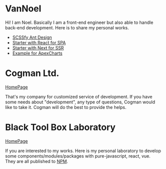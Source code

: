 # VanNoel

Hi! I am Noel. Basically I am a front-end engineer but also able to handle back-end development. Here is to share my personal works.

- [SCSSfy Ant Design](https://github.com/vannoel/scssfy-ant-design)
- [Starter with React for SPA](https://github.com/vannoel/starter-react-spa)
- [Starter with Next for SSR](https://github.com/vannoel/starter-react-next)
- [Example for ApexCharts](https://github.com/vannoel/material_fe_trainging_chart)

# Cogman Ltd.

[HomePage](https://www.cogman.org/)

That's my company for customized service of development. If you have some needs about "development", any type of questions, Cogman would like to take it. Cogman will do the best to provide the helps.

# Black Tool Box Laboratory

[HomePage](https://blacktoolbox.cogman.org/)

If you are interested to my works. Here is my personal laboratory to develop some components/modules/packages with pure-javascript, react, vue. They are all published to [NPM](https://www.npmjs.com/org/blacktoolbox).
